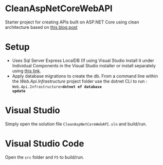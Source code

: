 # CleanAspNetCoreWebAPI
Starter project for creating APIs built on ASP.NET Core using clean architecture based on [this blog post](https://fullstackmark.com/post/18/building-aspnet-core-web-apis-with-clean-architecture)

# Setup
- Uses Sql Server Express LocalDB (If using Visual Studio install it under Individual Components in the Visual Studio installer or install separately using [this link](https://docs.microsoft.com/en-us/sql/database-engine/configure-windows/sql-server-2016-express-localdb?view=sql-server-2017).
- Apply database migrations to create the db.  From a command line within the *Web.Api.Infrastructure* project folder use the dotnet CLI to run : <code>Web.Api.Infrastructure>**dotnet ef database update**</code>

# Visual Studio
Simply open the solution file <code>CleanAspNetCoreWebAPI.sln</code> and build/run.

# Visual Studio Code
Open the <code>src</code> folder and <code>F5</code> to build/run.


